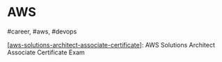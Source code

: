 # AWS
#career, #aws, #devops

[[aws-solutions-architect-associate-certificate]]: AWS Solutions Architect Associate Certificate Exam



[//begin]: # "Autogenerated link references for markdown compatibility"
[aws-solutions-architect-associate-certificate]: aws-solutions-architect-associate-certificate  "AWS Solutions Architect Associate Certificate Exam"
[//end]: # "Autogenerated link references"